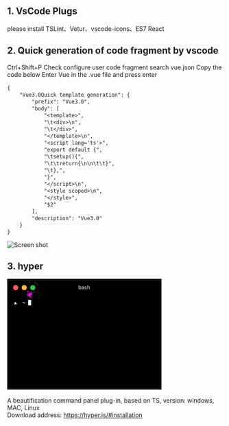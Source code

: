 ## 1. VsCode Plugs

please install TSLint、Vetur、vscode-icons、ES7 React

## 2. Quick generation of code fragment by vscode
Ctrl+Shift+P Check configure user code fragment search vue.json Copy the code below Enter Vue in the .vue file and press enter
```
{
	"Vue3.0Quick template generation": {
		"prefix": "Vue3.0",
		"body": [
			"<template>",
			"\t<div>\n",
			"\t</div>",
			"</template>\n",
			"<script lang='ts'>",
			"export default {",
			"\tsetup(){",
			"\t\treturn{\n\n\t\t}",
			"\t},",
			"}",
			"</script>\n",
			"<style scoped>\n",
			"</style>",
			"$2"
		],
		"description": "Vue3.0"
	}
}
```
![Screen shot](./images/snip.gif)
## 3. hyper

![Screen shot](./images/hyper.gif)

A beautification command panel plug-in, based on TS, version: windows, MAC, Linux  
Download address: https://hyper.is/#installation
